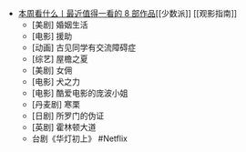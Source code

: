 - [本周看什么丨最近值得一看的 8 部作品](https://sspai.com/post/69183)[[少数派]] [[观影指南]]
	- [美剧] 婚姻生活
	- [电影] 援助
	- [动画] 古见同学有交流障碍症
	- [综艺] 屋檐之夏
	- [美剧] 女佣
	- [电影] 犬之力
	- [电影] 酷爱电影的庞波小姐
	- [丹麦剧] 寒栗
	- [日剧] 所罗门的伪证
	- [英剧] 霍林顿大道
	- 台剧《华灯初上》  #Netflix